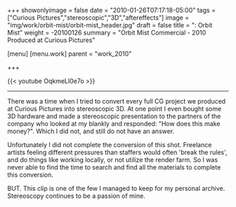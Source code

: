 +++
showonlyimage = false
date = "2010-01-26T07:17:18-05:00"
tags = ["Curious Pictures","stereoscopic","3D","aftereffects"]
image = "img/work/orbit-mist/orbit-mist_header.jpg"
draft = false
title = ": Orbit Mist"
weight = -20100126
summary = "Orbit Mist Commercial - 2010 Produced at Curious Pictures"

[menu]
  [menu.work]
    parent = "work_2010"

+++

{{< youtube OqkmeLI0e7o >}}

---


There was a time when I tried to convert every full CG project we produced at Curious Pictures into stereoscopic 3D. At one point I even bought some 3D hardware and made a stereoscopic presentation to the partners of the company who looked at my blankly and responded: "How does this make money?". Which I did not, and still do not have an answer.

Unfortunately I did not complete the conversion of this shot. Freelance artists feeling different pressures than staffers would often 'break the rules', and do things like working locally, or not utilize the render farm. So I was never able to find the time to search and find all the materials to complete this conversion.

BUT. This clip is one of the few I managed to keep for my personal archive. Stereoscopy continues to be a passion of mine.
